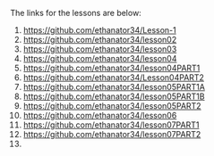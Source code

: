 The links for the lessons are below:
1. https://github.com/ethanator34/Lesson-1
2. https://github.com/ethanator34/lesson02
3. https://github.com/ethanator34/lesson03
4. https://github.com/ethanator34/lesson04
5. https://github.com/ethanator34/lesson04PART1
5. https://github.com/ethanator34/Lesson04PART2
6. https://github.com/ethanator34/lesson05PART1A
6. https://github.com/ethanator34/lesson05PART1B
6. https://github.com/ethanator34/lesson05PART2
7. https://github.com/ethanator34/lesson06
8. https://github.com/ethanator34/lesson07PART1
8. https://github.com/ethanator34/lesson07PART2
9. 
